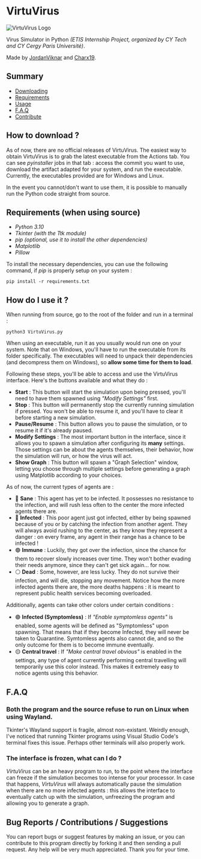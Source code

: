 # VirtuVirus

![VirtuVirus Logo](./assets/icon.ico)

Virus Simulator in Python *(ETIS Internship Project, organized by CY Tech and CY Cergy Paris Université)*.

Made by [JordanViknar](https://github.com/JordanViknar) and [Charx19](https://github.com/Charx19).

## Summary

- [Downloading](#How-to-download-)
- [Requirements](#Requirements-when-using-source)
- [Usage](#How-do-I-use-it-)
- [F.A.Q](#FAQ)
- [Contribute](#Bug-Reports--Contributions--Suggestions)

## How to download ?

As of now, there are no official releases of VirtuVirus. The easiest way to obtain VirtuVirus is to grab the latest executable from the Actions tab.
You can see *pyinstaller* jobs in that tab : access the commit you want to use, download the artifact adapted for your system, and run the executable.
Currently, the executables provided are for Windows and Linux.

In the event you cannot/don't want to use them, it is possible to manually run the Python code straight from source.

## Requirements (when using source)
- *Python 3.10*
- *Tkinter (with the Ttk module)*
- *pip (optional, use it to install the other dependencies)*
- *Matplotlib*
- *Pillow*

To install the necessary dependencies, you can use the following command, if *pip* is properly setup on your system :
```
pip install -r requirements.txt
```

## How do I use it ?

When running from source, go to the root of the folder and run in a terminal :
```
python3 VirtuVirus.py
```
When using an executable, run it as you usually would run one on your system. Note that on Windows, you'll have to run the executable from its folder specifically. The executables will need to unpack their dependencies (and decompress them on Windows), so **allow some time for them to load**.

Following these steps, you'll be able to access and use the VirtuVirus interface. Here's the buttons available and what they do :
- **Start** : This button will start the simulation upon being pressed, you'll need to have them spawned using *"Modify Settings"* first.
- **Stop** : This button will permanently stop the currently running simulation if pressed. You won't be able to resume it, and you'll have to clear it before starting a new simulation.
- **Pause/Resume** : This button allows you to pause the simulation, or to resume it if it's already paused.
- **Modify Settings** : The most important button in the interface, since it allows you to spawn a simulation after configuring its **many** settings. Those settings can be about the agents themselves, their behavior, how the simulation will run, or how the virus will act.
- **Show Graph** : This button will spawn a "Graph Selection" window, letting you choose through multiple settings before generating a graph using Matplotlib according to your choices.

As of now, the current types of agents are :
- 🔵 **Sane** : This agent has yet to be infected. It possesses no resistance to the infection, and will rush less often to the center the more infected agents there are.
- 🔴 **Infected** : This poor agent just got infected, either by being spawned because of you or by catching the infection from another agent. They will always avoid rushing to the center, as they know they represent a danger : on every frame, any agent in their range has a chance to be infected ! 
- 🟢 **Immune** : Luckily, they got over the infection, since the chance for them to recover slowly increases over time. They won't bother evading their needs anymore, since they can't get sick again... for now.
- ⚪ **Dead** : Some, however, are less lucky. They do not survive their infection, and will die, stopping any movement. Notice how the more infected agents there are, the more deaths happens : it is meant to represent public health services becoming overloaded.

Additionally, agents can take other colors under certain conditions :
- 🟣 **Infected (Symptomless)** : If *"Enable symptomless agents"* is enabled, some agents will be defined as "Symptomless" upon spawning. That means that if they become Infected, they will never be taken to Quarantine. Symtomless agents also cannot die, and so the only outcome for them is to become immune eventually.
- 🟡 **Central travel** : If *"Make central travel obvious"* is enabled in the settings, any type of agent currently performing central travelling will temporarily use this color instead. This makes it extremely easy to notice agents using this behavior.

## F.A.Q

### Both the program and the source refuse to run on Linux when using Wayland.

Tkinter's Wayland support is fragile, almost non-existant. Weirdly enough, I've noticed that running Tkinter programs using Visual Studio Code's terminal fixes this issue. Perhaps other terminals will also properly work.

### The interface is frozen, what can I do ?

*VirtuVirus* can be an heavy program to run, to the point where the interface can freeze if the simulation becomes too intense for your processor. In case that happens, *VirtuVirus* will always automatically pause the simulation when there are no more infected agents : this allows the interface to eventually catch up with the simulation, unfreezing the program and allowing you to generate a graph.

## Bug Reports / Contributions / Suggestions
You can report bugs or suggest features by making an issue, or you can contribute to this program directly by forking it and then sending a pull request. Any help will be very much appreciated. Thank you for your time.

